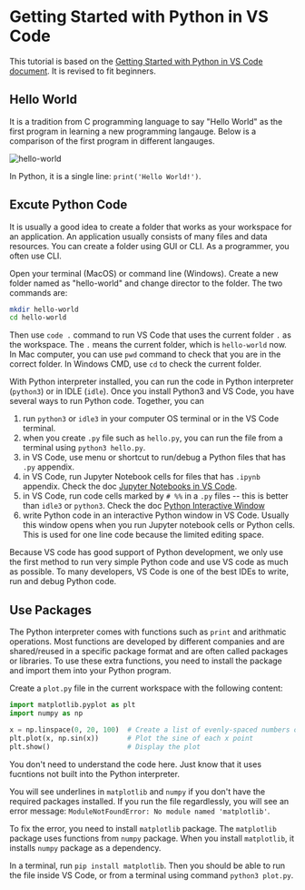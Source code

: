 # Getting Started with Python in VS Code

This tutorial is based on the [Getting Started with Python in VS Code document](https://code.visualstudio.com/docs/python/python-tutorial). It is revised to fit beginners.

## Hello World

It is a tradition from C programming language to say "Hello World" as the first program in learning a new programming langauge. Below is a comparison of the first program in different langauges.

![hello-world](./images/hello-world.png)

In Python, it is a single line: `print('Hello World!')`.

## Excute Python Code

It is usually a good idea to create a folder that works as your workspace for an application. An application usually consists of many files and data resources. You can create a folder using GUI or CLI. As a programmer, you often use CLI.

Open your terminal (MacOS) or command line (Windows). Create a new folder named as "hello-world" and change director to the folder. The two commands are:

```sh
mkdir hello-world
cd hello-world
```

Then use `code .` command to run VS Code that uses the current folder `.` as the workspace. The `.` means the current folder, which is `hello-world` now. In Mac computer, you can use `pwd` command to check that you are in the correct folder. In Windows CMD, use `cd` to check the current folder.

With Python interpreter installed, you can run the code in Python interpreter (`python3`) or in IDLE (`idle`). Once you install Python3 and VS Code, you have several ways to run Python code. Together, you can

1. run `python3` or `idle3` in your computer OS terminal or in the VS Code terminal.
1. when you create `.py` file such as `hello.py`, you can run the file from a terminal using `python3 hello.py`.
1. in VS Code, use menu or shortcut to run/debug a Python files that has `.py` appendix.
1. in VS Code, run Jupyter Notebook cells for files that has `.ipynb` appendix. Check the doc [Jupyter Notebooks in VS Code](https://code.visualstudio.com/docs/datascience/jupyter-notebooks).
1. in VS Code, run code cells marked by `# %%` in a `.py` files -- this is better than `idle3` or `python3`. Check the doc [Python Interactive Window](https://code.visualstudio.com/docs/python/jupyter-support-py)
1. write Python code in an interactive Python window in VS Code. Usually this window opens when you run Jupyter notebook cells or Python cells. This is used for one line code because the limited editing space.

Because VS code has good support of Python development, we only use the first method to run very simple Python code and use VS code as much as possible. To many developers, VS Code is one of the best IDEs to write, run and debug Python code.

## Use Packages

The Python interpreter comes with functions such as `print` and arithmatic operations. Most functions are developed by different companies and are shared/reused in a specific package format and are often called packages or libraries. To use these extra functions, you need to install the package and import them into your Python program.

Create a `plot.py` file in the current workspace with the following content:

```python
import matplotlib.pyplot as plt
import numpy as np

x = np.linspace(0, 20, 100)  # Create a list of evenly-spaced numbers over the range
plt.plot(x, np.sin(x))       # Plot the sine of each x point
plt.show()                   # Display the plot
```

You don't need to understand the code here. Just know that it uses fucntions not built into the Python interpreter.

You will see underlines in `matplotlib` and `numpy` if you don't have the required packages installed. If you run the file regardlessly, you will see an error message: `ModuleNotFoundError: No module named 'matplotlib'`.

To fix the error, you need to install `matplotlib` package. The `matplotlib` package uses functions from `numpy` package. When you install `matplotlib`, it installs `numpy` package as a dependency.

In a terminal, run `pip install matplotlib`. Then you should be able to run the file inside VS Code, or from a terminal using command `python3 plot.py`.
